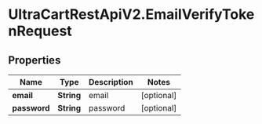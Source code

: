 # UltraCartRestApiV2.EmailVerifyTokenRequest

## Properties

Name | Type | Description | Notes
------------ | ------------- | ------------- | -------------
**email** | **String** | email | [optional] 
**password** | **String** | password | [optional] 


